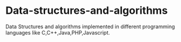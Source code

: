 # Data-structures-and-algorithms
Data Structures and algorithms implemented in different programming languages like C,C++,Java,PHP,Javascript.
